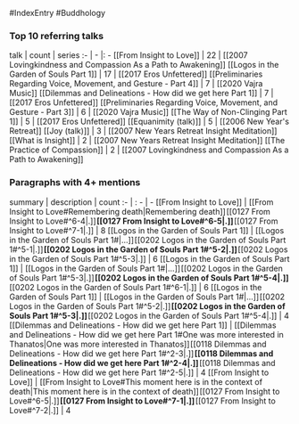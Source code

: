 #IndexEntry #Buddhology

### Top 10 referring talks
talk | count | series
:- | - |: -
[[From Insight to Love]] | 22 | [[2007 Lovingkindness and Compassion As a Path to Awakening]]
[[Logos in the Garden of Souls Part 1]] | 17 | [[2017 Eros Unfettered]]
[[Preliminaries Regarding Voice, Movement, and Gesture - Part 4]] | 7 | [[2020 Vajra Music]]
[[Dilemmas and Delineations - How did we get here Part 1]] | 7 | [[2017 Eros Unfettered]]
[[Preliminaries Regarding Voice, Movement, and Gesture - Part 3]] | 6 | [[2020 Vajra Music]]
[[The Way of Non-Clinging Part 1]] | 5 | [[2017 Eros Unfettered]]
[[Equanimity (talk)]] | 5 | [[2006 New Year's Retreat]]
[[Joy (talk)]] | 3 | [[2007 New Years Retreat Insight Meditation]]
[[What is Insight]] | 2 | [[2007 New Years Retreat Insight Meditation]]
[[The Practice of Compassion]] | 2 | [[2007 Lovingkindness and Compassion As a Path to Awakening]]

### Paragraphs with 4+ mentions
summary | description | count
:- | : - | -
[[From Insight to Love]] | [[From Insight to Love#Remembering death\|Remembering death]] [[0127 From Insight to Love#^6-4\|.]] **[[0127 From Insight to Love#^6-5\|.]]** [[0127 From Insight to Love#^7-1\|.]] | 8
[[Logos in the Garden of Souls Part 1]] | [[Logos in the Garden of Souls Part 1#\|...]] [[0202 Logos in the Garden of Souls Part 1#^5-1\|.]] **[[0202 Logos in the Garden of Souls Part 1#^5-2\|.]]** [[0202 Logos in the Garden of Souls Part 1#^5-3\|.]] | 6
[[Logos in the Garden of Souls Part 1]] | [[Logos in the Garden of Souls Part 1#\|...]] [[0202 Logos in the Garden of Souls Part 1#^5-3\|.]] **[[0202 Logos in the Garden of Souls Part 1#^5-4\|.]]** [[0202 Logos in the Garden of Souls Part 1#^6-1\|.]] | 6
[[Logos in the Garden of Souls Part 1]] | [[Logos in the Garden of Souls Part 1#\|...]] [[0202 Logos in the Garden of Souls Part 1#^5-2\|.]] **[[0202 Logos in the Garden of Souls Part 1#^5-3\|.]]** [[0202 Logos in the Garden of Souls Part 1#^5-4\|.]] | 4
[[Dilemmas and Delineations - How did we get here Part 1]] | [[Dilemmas and Delineations - How did we get here Part 1#One was more interested in Thanatos\|One was more interested in Thanatos]] [[0118 Dilemmas and Delineations - How did we get here Part 1#^2-3\|.]] **[[0118 Dilemmas and Delineations - How did we get here Part 1#^2-4\|.]]** [[0118 Dilemmas and Delineations - How did we get here Part 1#^2-5\|.]] | 4
[[From Insight to Love]] | [[From Insight to Love#This moment here is in the context of death\|This moment here is in the context of death]] [[0127 From Insight to Love#^6-5\|.]] **[[0127 From Insight to Love#^7-1\|.]]** [[0127 From Insight to Love#^7-2\|.]] | 4

